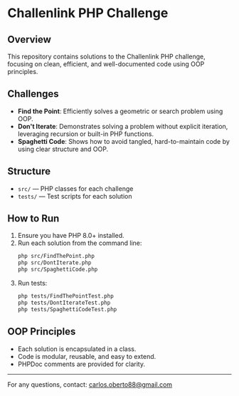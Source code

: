 # Challenlink PHP Challenge

## Overview
This repository contains solutions to the Challenlink PHP challenge, focusing on clean, efficient, and well-documented code using OOP principles.

## Challenges
- **Find the Point**: Efficiently solves a geometric or search problem using OOP.
- **Don't Iterate**: Demonstrates solving a problem without explicit iteration, leveraging recursion or built-in PHP functions.
- **Spaghetti Code**: Shows how to avoid tangled, hard-to-maintain code by using clear structure and OOP.

## Structure
- `src/` — PHP classes for each challenge
- `tests/` — Test scripts for each solution

## How to Run
1. Ensure you have PHP 8.0+ installed.
2. Run each solution from the command line:
   ```bash
   php src/FindThePoint.php
   php src/DontIterate.php
   php src/SpaghettiCode.php
   ```
3. Run tests:
   ```bash
   php tests/FindThePointTest.php
   php tests/DontIterateTest.php
   php tests/SpaghettiCodeTest.php
   ```

## OOP Principles
- Each solution is encapsulated in a class.
- Code is modular, reusable, and easy to extend.
- PHPDoc comments are provided for clarity.

---
For any questions, contact: carlos.oberto88@gmail.com